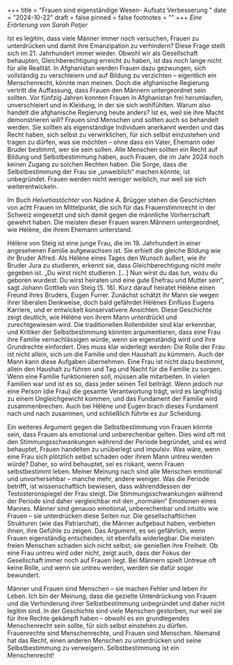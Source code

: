 +++
title = "Frauen sind eigenständige Wesen- Aufsatz Verbesserung "
date = "2024-10-22"
draft = false
pinned = false
footnotes = ""
+++
*Eine Erörterung von Sarah Potjer*

Ist es legitim, dass viele Männer immer noch versuchen, Frauen zu unterdrücken und damit ihre Emanzipation zu verhindern? Diese Frage stellt sich im 21. Jahrhundert immer wieder. Obwohl wir als Gesellschaft behaupten, Gleichberechtigung erreicht zu haben, ist das noch lange nicht für alle Realität. In Afghanistan werden Frauen dazu gezwungen, sich vollständig zu verschleiern und auf Bildung zu verzichten – eigentlich ein Menschenrecht, könnte man meinen. Doch die afghanische Regierung vertritt die Auffassung, dass Frauen den Männern untergeordnet sein sollten. Vor fünfzig Jahren konnten Frauen in Afghanistan frei herumlaufen, unverschleiert und in Kleidung, in der sie sich wohlfühlten. Warum also handelt die afghanische Regierung heute anders? Ist es, weil sie ihre Macht demonstrieren will? Frauen sind Menschen und sollten auch so behandelt werden. Sie sollten als eigenständige Individuen anerkannt werden und das Recht haben, sich selbst zu verwirklichen, für sich selbst einzustehen und tragen zu dürfen, was sie möchten – ohne dass ein Vater, Ehemann oder Bruder bestimmt, wer sie sein sollen. Alle Menschen sollten ein Recht auf Bildung und Selbstbestimmung haben, auch Frauen, die im Jahr 2024 noch keinen Zugang zu solchen Rechten haben. Die Sorge, dass die Selbstbestimmung der Frau sie „unweiblich“ machen könnte, ist unbegründet. Frauen werden nicht weniger weiblich, nur weil sie sich weiterentwickeln.

Im Buch *Helvetiastöchter* von Nadine A. Brügger stehen die Geschichten von acht Frauen im Mittelpunkt, die sich für das Frauenstimmrecht in der Schweiz eingesetzt und sich damit gegen die männliche Vorherrschaft gewehrt haben. Die meisten dieser Frauen waren Männern untergeordnet, wie Hélène, die ihrem Ehemann unterstand.

Hélène von Steig ist eine junge Frau, die im 19. Jahrhundert in einer angesehenen Familie aufgewachsen ist. Sie erhielt die gleiche Bildung wie ihr Bruder Alfred. Als Hélène eines Tages den Wunsch äußert, wie ihr Bruder Jura zu studieren, erkennt sie, dass Gleichberechtigung nicht mehr gegeben ist. „Du wirst nicht studieren. \[…] Nun wirst du das tun, wozu du geboren wurdest: Du wirst heiraten und eine gute Ehefrau und Mutter sein“, sagt Johann Gottlieb von Steig (S. 16). Kurz darauf heiratet Hélène einen Freund ihres Bruders, Eugen Furrer. Zunächst schätzt ihr Mann sie wegen ihrer liberalen Denkweise, doch bald gefährdet Hélènes Einfluss Eugens Karriere, und er entwickelt konservativere Ansichten. Diese Geschichte zeigt deutlich, wie Hélène von ihrem Mann unterdrückt und zurechtgewiesen wird. Die traditionellen Rollenbilder sind klar erkennbar, und Kritiker der Selbstbestimmung könnten argumentieren, dass eine Frau ihre Familie vernachlässigen würde, wenn sie eigenständig wird und ihre Grundrechte einfordert. Dies muss klar widerlegt werden: Die Rolle der Frau ist nicht allein, sich um die Familie und den Haushalt zu kümmern. Auch der Mann kann diese Aufgaben übernehmen. Eine Frau ist nicht dazu bestimmt, allein den Haushalt zu führen und Tag und Nacht für die Familie zu sorgen. Wenn eine Familie funktionieren soll, müssen alle mitarbeiten. In vielen Familien war und ist es so, dass jeder seinen Teil beiträgt. Wenn jedoch nur eine Person (die Frau) die gesamte Verantwortung trägt, wird es langfristig zu einem Ungleichgewicht kommen, und das Fundament der Familie wird zusammenbrechen. Auch bei Hélène und Eugen brach dieses Fundament nach und nach zusammen, und schließlich führte es zur Scheidung.

Ein weiteres Argument gegen die Selbstbestimmung von Frauen könnte sein, dass Frauen als emotional und unberechenbar gelten. Dies wird oft mit den Stimmungsschwankungen während der Periode begründet, und es wird behauptet, Frauen handelten zu unüberlegt und impulsiv. Was wäre, wenn eine Frau sich plötzlich selbst schaden oder ihrem Mann untreu werden würde? Daher, so wird behauptet, sei es riskant, wenn Frauen selbstbestimmt leben. Meiner Meinung nach sind alle Menschen emotional und unvorhersehbar – manche mehr, andere weniger. Was die Periode betrifft, ist wissenschaftlich bewiesen, dass währenddessen der Testosteronspiegel der Frau steigt. Die Stimmungsschwankungen während der Periode sind daher vergleichbar mit den „normalen“ Emotionen eines Mannes. Männer sind genauso emotional, unberechenbar und intuitiv wie Frauen – sie unterdrücken diese Seiten nur. Die gesellschaftlichen Strukturen (wie das Patriarchat), die Männer aufgebaut haben, verbieten ihnen, ihre Gefühle zu zeigen. Das Argument, es sei gefährlich, wenn Frauen eigenständig entscheiden, ist ebenfalls widerlegbar. Die meisten freien Menschen schaden sich nicht selbst; sie genießen ihre Freiheit. Ob eine Frau untreu wird oder nicht, zeigt auch, dass der Fokus der Gesellschaft immer noch auf Frauen liegt. Bei Männern spielt Untreue oft keine Rolle, und wenn sie untreu werden, werden sie dafür sogar bewundert.

Männer und Frauen sind Menschen – sie machen Fehler und leben ihr Leben. Ich bin der Meinung, dass die gezielte Unterdrückung von Frauen und die Verhinderung ihrer Selbstbestimmung unbegründet und daher nicht legitim sind. In der Geschichte sind viele Menschen gestorben, nur weil sie für ihre Rechte gekämpft haben – obwohl es ein grundlegendes Menschenrecht sein sollte, für sich selbst einstehen zu dürfen. Frauenrechte sind Menschenrechte, und Frauen sind Menschen. Niemand hat das Recht, einen anderen Menschen zu unterdrücken und seine Selbstbestimmung zu verweigern. Selbstbestimmung ist ein Menschenrecht!